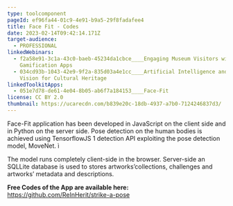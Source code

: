 ```yaml
---
type: toolcomponent
pageId: ef96fa44-01c9-4e91-b9a5-29f8fadafee4
title: Face Fit - Codes
date: 2023-02-14T09:42:14.171Z
target-audience:
  - PROFESSIONAL
linkedWebinars:
  - f2a58e91-3c1a-43c0-baeb-45234da1cbce____Engaging Museum Visitors with
    Gamification Apps
  - 034cd93b-1043-42e9-9f2a-835d03a4e1cc____Artificial Intelligence and Computer
    Vision for Cultural Heritage
linkedToolkitApps:
  - 051e7d78-de61-4e04-8b05-ab6f7a184153____Face-Fit
license: CC BY 2.0
thumbnail: https://ucarecdn.com/b839e20c-18db-4937-a7b0-7124246837d3/
---
```

Face-Fit application has been developed in JavaScript on the client side and in Python on the server side. Pose detection on the human bodies is achieved using TensorflowJS 1 detection API exploiting the pose detection model, MoveNet. ì

The model runs completely client-side in the browser. Server-side an SQLLite database is used to stores artworks’collections, challenges and artworks’ metadata and descriptions.

**Free Codes of the App are available here:**\
<https://github.com/ReInHerit/strike-a-pose>